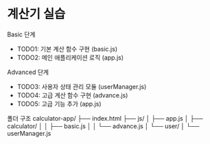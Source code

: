 # 계산기 실습

Basic 단계

-   TODO1: 기본 계산 함수 구현 (basic.js)
-   TODO2: 메인 애플리케이션 로직 (app.js)

Advanced 단계

-   TODO3: 사용자 상태 관리 모듈 (userManager.js)
-   TODO4: 고급 계산 함수 구현 (advance.js)
-   TODO5: 고급 기능 추가 (app.js)

폴더 구조
calculator-app/
├── index.html
├── js/
│ ├── app.js
│ ├── calculator/
│ │ ├── basic.js
│ │ └── advance.js
│ └── user/
│ └── userManager.js
